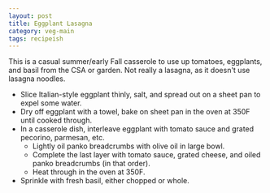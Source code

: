 ```yaml
---
layout: post
title: Eggplant Lasagna
category: veg-main
tags: recipeish
---
```


This is a casual summer/early Fall casserole to use up tomatoes, eggplants, and
basil from the CSA or garden. Not really a lasagna, as it doesn't use lasagna
noodles.

- Slice Italian-style eggplant thinly, salt, and spread out on a sheet pan to
  expel some water.
- Dry off eggplant with a towel, bake on sheet pan in the oven at 350F until
  cooked through.
- In a casserole dish, interleave eggplant with tomato sauce and grated
  pecorino, parmesan, etc.
  * Lightly oil panko breadcrumbs with olive oil in large bowl.
  * Complete the last layer with tomato sauce, grated cheese, and oiled panko
    breadcrumbs (in that order).
  * Heat through in the oven at 350F.
- Sprinkle with fresh basil, either chopped or whole.
